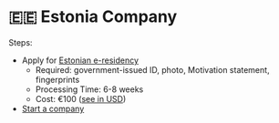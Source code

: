 # 🇪🇪 Estonia Company

Steps:
* Apply for [Estonian e-residency](https://e-resident.gov.ee/become-an-e-resident/)
  * Required: government-issued ID, photo, Motivation statement, fingerprints
  * Processing Time: 6-8 weeks
  * Cost: €100 ([see in USD](https://exchangerate.guru/eur/usd/100/))
* [Start a company](https://e-resident.gov.ee/start-a-company/)

